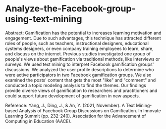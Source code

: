 # Analyze-the-Facebook-group-using-text-mining
Abstract: Gamification has the potential to increases learning motivation and engagement. 
Due to such advantages, this technique has attracted different roles of people, such as teachers, instructional designers, educational systems designers, or even company training employees to learn, share, and discuss on the internet. 
Previous studies investigated one group of people's views about gamification via traditional methods, like interviews or surveys. 
We used text mining to interpret Facebook gamification groups' discussions. We analyzed the user profile descriptions to determine who were active participators in two Facebook gamification groups. 
We also examined the posts' content that gets the most "like" and "comment" and conducted a topic modeling analysis to find the themes. 
Our findings provide diverse views of gamification to researchers and practitioners and could support future development of gamification in new aspects.

Reference: Yang, J., Ding, J., & An, Y. (2021, November). A Text Mining-based Analysis of Facebook Group Discussions on Gamification. In Innovate Learning Summit (pp. 232-240). Association for the Advancement of Computing in Education (AACE).
